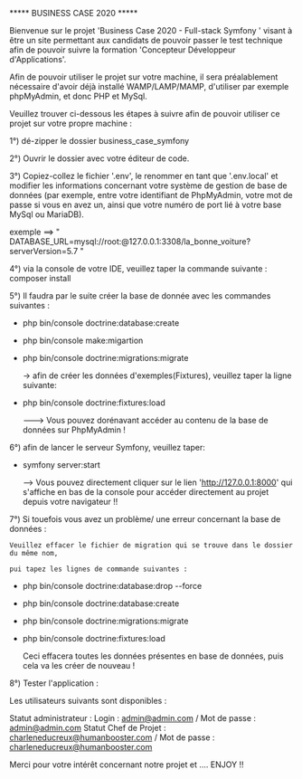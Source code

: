 ***** BUSINESS CASE 2020 *****

Bienvenue sur le projet 'Business Case 2020 - Full-stack Symfony
'
visant à être un site permettant aux candidats de pouvoir passer le test technique afin de pouvoir suivre
la formation 'Concepteur Développeur d'Applications'.

Afin de pouvoir utiliser le projet sur votre machine, il sera préalablement nécessaire
d'avoir déjà installé WAMP/LAMP/MAMP, d'utiliser par exemple phpMyAdmin, et donc PHP et MySql.

Veuillez trouver ci-dessous les étapes à suivre afin de pouvoir utiliser ce projet sur votre 
propre machine :

1°) dé-zipper le dossier business_case_symfony

2°) Ouvrir le dossier avec votre éditeur de code.

3°) Copiez-collez le fichier '.env', le renommer en tant que '.env.local' et modifier les informations
concernant votre système de gestion de base de données (par exemple, entre votre identifiant de PhpMyAdmin,
votre mot de passe si vous en avez un, ainsi que votre numéro de port lié à votre base MySql ou MariaDB).

exemple ==> " DATABASE_URL=mysql://root:@127.0.0.1:3308/la_bonne_voiture?serverVersion=5.7 " 

4°) via la console de votre IDE, veuillez taper la commande suivante : composer install

5°) Il faudra par le suite créer la base de donnée avec les commandes suivantes :

- php bin/console doctrine:database:create

- php bin/console make:migartion

- php bin/console doctrine:migrations:migrate

    -> afin de créer les données d'exemples(Fixtures), veuillez taper la ligne suivante:

- php bin/console doctrine:fixtures:load

    ---> Vous pouvez dorénavant accéder au contenu de la base de données sur PhpMyAdmin !

6°) afin de lancer le serveur Symfony, veuillez taper: 

- symfony server:start

    --> Vous pouvez directement cliquer sur le lien 'http://127.0.0.1:8000' qui s'affiche en bas de 
    la console pour accéder directement au projet depuis votre navigateur !!

7°) Si touefois vous avez un problème/ une erreur concernant la base de données :

    Veuillez effacer le fichier de migration qui se trouve dans le dossier du même nom, 

    pui tapez les lignes de commande suivantes :

- php bin/console doctrine:database:drop --force

- php bin/console doctrine:database:create

- php bin/console doctrine:migrations:migrate

- php bin/console doctrine:fixtures:load

    Ceci effacera toutes les données présentes en base de données, puis cela va les créer de nouveau !

8°) Tester l'application :

Les utilisateurs suivants sont disponibles :

Statut administrateur : Login : admin@admin.com / Mot de passe : admin@admin.com
Statut Chef de Projet : charleneducreux@humanbooster.com / Mot de passe : charleneducreux@humanbooster.com

Merci pour votre intérêt concernant notre projet et .... ENJOY !!

